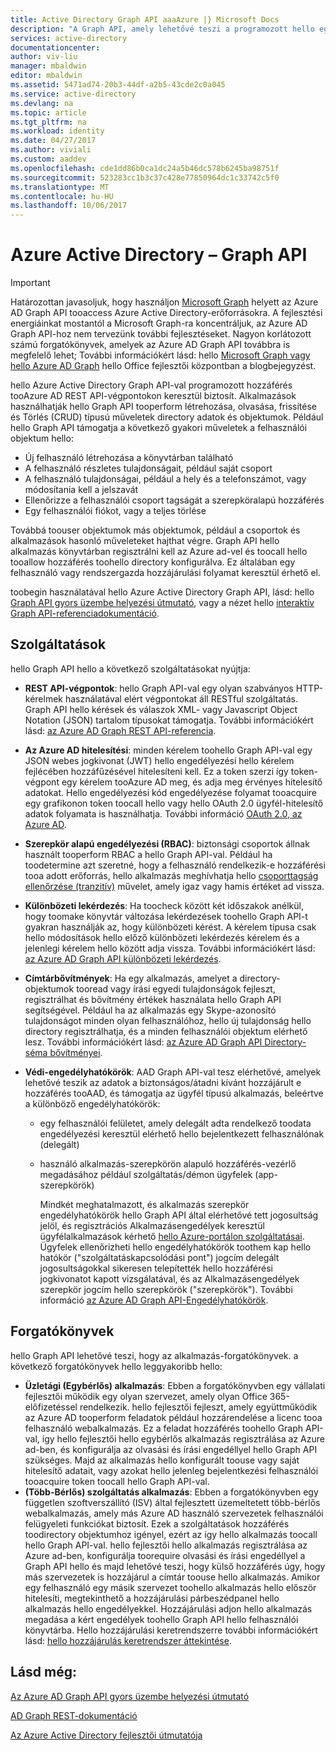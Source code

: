 ```yaml
---
title: Active Directory Graph API aaaAzure |} Microsoft Docs
description: "A Graph API, amely lehetővé teszi a programozott hello egy áttekintése és a gyors üzembe helyezési útmutatója tooAzure AD REST API-végpontokon keresztül férnek hozzá."
services: active-directory
documentationcenter: 
author: viv-liu
manager: mbaldwin
editor: mbaldwin
ms.assetid: 5471ad74-20b3-44df-a2b5-43cde2c0a045
ms.service: active-directory
ms.devlang: na
ms.topic: article
ms.tgt_pltfrm: na
ms.workload: identity
ms.date: 04/27/2017
ms.author: viviali
ms.custom: aaddev
ms.openlocfilehash: cde1dd86b0ca1dc24a5b46dc578b6245ba98751f
ms.sourcegitcommit: 523283cc1b3c37c428e77850964dc1c33742c5f0
ms.translationtype: MT
ms.contentlocale: hu-HU
ms.lasthandoff: 10/06/2017
---
```

# <a name="azure-active-directory-graph-api"></a>Azure Active Directory – Graph API
> [!IMPORTANT]
> Határozottan javasoljuk, hogy használjon [Microsoft Graph](https://graph.microsoft.io/) helyett az Azure AD Graph API tooaccess Azure Active Directory-erőforrásokra. A fejlesztési energiáinkat mostantól a Microsoft Graph-ra koncentráljuk, az Azure AD Graph API-hoz nem tervezünk további fejlesztéseket. Nagyon korlátozott számú forgatókönyvek, amelyek az Azure AD Graph API továbbra is megfelelő lehet; További információkért lásd: hello [Microsoft Graph vagy hello Azure AD Graph](https://dev.office.com/blogs/microsoft-graph-or-azure-ad-graph) hello Office fejlesztői központban a blogbejegyzést.
> 
> 

hello Azure Active Directory Graph API-val programozott hozzáférés tooAzure AD REST API-végpontokon keresztül biztosít. Alkalmazások használhatják hello Graph API tooperform létrehozása, olvasása, frissítése és Törlés (CRUD) típusú műveletek directory adatok és objektumok. Például hello Graph API támogatja a következő gyakori műveletek a felhasználói objektum hello:

* Új felhasználó létrehozása a könyvtárban található
* A felhasználó részletes tulajdonságait, például saját csoport
* A felhasználó tulajdonságai, például a hely és a telefonszámot, vagy módosítania kell a jelszavát
* Ellenőrizze a felhasználói csoport tagságát a szerepköralapú hozzáférés
* Egy felhasználói fiókot, vagy a teljes törlése

Továbbá toouser objektumok más objektumok, például a csoportok és alkalmazások hasonló műveleteket hajthat végre. Graph API hello alkalmazás könyvtárban regisztrálni kell az Azure ad-vel és toocall hello tooallow hozzáférés toohello directory konfigurálva. Ez általában egy felhasználó vagy rendszergazda hozzájárulási folyamat keresztül érhető el.

toobegin használatával hello Azure Active Directory Graph API, lásd: hello [Graph API gyors üzembe helyezési útmutató](active-directory-graph-api-quickstart.md), vagy a nézet hello [interaktív Graph API-referenciadokumentáció](https://msdn.microsoft.com/Library/Azure/Ad/Graph/api/api-catalog).

## <a name="features"></a>Szolgáltatások
hello Graph API hello a következő szolgáltatásokat nyújtja:

* **REST API-végpontok**: hello Graph API-val egy olyan szabványos HTTP-kérelmek használatával elért végpontokat áll RESTful szolgáltatás. Graph API hello kérések és válaszok XML- vagy Javascript Object Notation (JSON) tartalom típusokat támogatja. További információkért lásd: [az Azure AD Graph REST API-referencia](https://msdn.microsoft.com/Library/Azure/Ad/Graph/api/api-catalog).
* **Az Azure AD hitelesítési**: minden kérelem toohello Graph API-val egy JSON webes jogkivonat (JWT) hello engedélyezési hello kérelem fejlécében hozzáfűzésével hitelesíteni kell. Ez a token szerzi így token-végpont egy kérelem tooAzure AD meg, és adja meg érvényes hitelesítő adatokat. Hello engedélyezési kód engedélyezése folyamat tooacquire egy grafikonon token toocall hello vagy hello OAuth 2.0 ügyfél-hitelesítő adatok folyamata is használhatja. További információ [OAuth 2.0, az Azure AD](https://msdn.microsoft.com/library/azure/dn645545.aspx).
* **Szerepkör alapú engedélyezési (RBAC)**: biztonsági csoportok állnak használt tooperform RBAC a hello Graph API-val. Például ha toodetermine azt szeretné, hogy a felhasználó rendelkezik-e hozzáférési tooa adott erőforrás, hello alkalmazás meghívhatja hello [csoporttagság ellenőrzése (tranzitív)](https://msdn.microsoft.com/Library/Azure/Ad/Graph/api/groups-operations#FunctionsandactionsongroupsCheckmembershipinaspecificgrouptransitive) művelet, amely igaz vagy hamis értéket ad vissza.
* **Különbözeti lekérdezés**: Ha toocheck között két időszakok anélkül, hogy toomake könyvtár változása lekérdezések toohello Graph API-t gyakran használják az, hogy különbözeti kérést. A kérelem típusa csak hello módosítások hello előző különbözeti lekérdezés kérelem és a jelenlegi kérelem hello között adja vissza. További információkért lásd: [az Azure AD Graph API különbözeti lekérdezés](https://msdn.microsoft.com/Library/Azure/Ad/Graph/howto/azure-ad-graph-api-differential-query).
* **Címtárbővítmények**: Ha egy alkalmazás, amelyet a directory-objektumok tooread vagy írási egyedi tulajdonságok fejleszt, regisztrálhat és bővítmény értékek használata hello Graph API segítségével. Például ha az alkalmazás egy Skype-azonosító tulajdonságot minden olyan felhasználóhoz, hello új tulajdonság hello directory regisztrálhatja, és a minden felhasználói objektum elérhető lesz. További információkért lásd: [az Azure AD Graph API Directory-séma bővítményei](https://msdn.microsoft.com/Library/Azure/Ad/Graph/howto/azure-ad-graph-api-directory-schema-extensions).
* **Védi-engedélyhatókörök**: AAD Graph API-val tesz elérhetővé, amelyek lehetővé teszik az adatok a biztonságos/átadni kívánt hozzájárult e hozzáférés tooAAD, és támogatja az ügyfél típusú alkalmazás, beleértve a különböző engedélyhatókörök:
  
  * egy felhasználói felületet, amely delegált adta rendelkező toodata engedélyezési keresztül elérhető hello bejelentkezett felhasználónak (delegált)
  * használó alkalmazás-szerepkörön alapuló hozzáférés-vezérlő megadásához például szolgáltatás/démon ügyfelek (app-szerepkörök)
    
    Mindkét meghatalmazott, és alkalmazás szerepkör engedélyhatókörök hello Graph API által elérhetővé tett jogosultság jelöl, és regisztrációs Alkalmazásengedélyek keresztül ügyfélalkalmazások kérhető [hello Azure-portálon szolgáltatásai](https://portal.azure.com). Ügyfelek ellenőrizheti hello engedélyhatókörök toothem kap hello hatókör ("szolgáltatáskapcsolódási pont") jogcím delegált jogosultságokkal sikeresen telepítették hello hozzáférési jogkivonatot kapott vizsgálatával, és az Alkalmazásengedélyek szerepkör jogcím hello szerepkörök ("szerepkörök"). További információ [az Azure AD Graph API-Engedélyhatókörök](https://msdn.microsoft.com/Library/Azure/Ad/Graph/howto/azure-ad-graph-api-permission-scopes).

## <a name="scenarios"></a>Forgatókönyvek
hello Graph API lehetővé teszi, hogy az alkalmazás-forgatókönyvek. a következő forgatókönyvek hello leggyakoribb hello:

* **Üzletági (Egybérlős) alkalmazás**: Ebben a forgatókönyvben egy vállalati fejlesztői működik egy olyan szervezet, amely olyan Office 365-előfizetéssel rendelkezik. hello fejlesztői fejleszt, amely együttműködik az Azure AD tooperform feladatok például hozzárendelése a licenc tooa felhasználó webalkalmazás. Ez a feladat hozzáférés toohello Graph API-val, így hello fejlesztői hello egybérlős alkalmazás regisztrálása az Azure ad-ben, és konfigurálja az olvasási és írási engedéllyel hello Graph API szükséges. Majd az alkalmazás hello konfigurált toouse vagy saját hitelesítő adatait, vagy azokat hello jelenleg bejelentkezési felhasználói tooacquire token toocall hello Graph API-val.
* **(Több-Bérlős) szolgáltatás alkalmazás**: Ebben a forgatókönyvben egy független szoftverszállító (ISV) által fejlesztett üzemeltetett több-bérlős webalkalmazás, amely más Azure AD használó szervezetek felhasználói felügyeleti funkciókat biztosít. Ezek a szolgáltatások hozzáférés toodirectory objektumhoz igényel, ezért az így hello alkalmazás toocall hello Graph API-val. hello fejlesztői hello alkalmazás regisztrálása az Azure ad-ben, konfigurálja toorequire olvasási és írási engedéllyel a Graph API hello és majd lehetővé teszi, hogy külső hozzáférés úgy, hogy más szervezetek is hozzájárul a címtár toouse hello alkalmazás. Amikor egy felhasználó egy másik szervezet toohello alkalmazás hello először hitelesíti, megtekinthető a hozzájárulási párbeszédpanel hello alkalmazás hello engedélyekkel.  Hozzájárulási adjon hello alkalmazás megadása a kért engedélyek toohello Graph API hello felhasználói könyvtárba. Hello hozzájárulási keretrendszerre további információkért lásd: [hello hozzájárulás keretrendszer áttekintése](active-directory-integrating-applications.md).

## <a name="see-also"></a>Lásd még:
[Az Azure AD Graph API gyors üzembe helyezési útmutató](active-directory-graph-api-quickstart.md)

[AD Graph REST-dokumentáció](https://msdn.microsoft.com/Library/Azure/Ad/Graph/api/api-catalog)

[Az Azure Active Directory fejlesztői útmutatója](active-directory-developers-guide.md)

